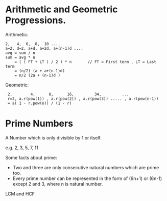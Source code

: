 # Arithmetic and Geometric Progressions.

Arithmetic:

```
2,   4,  6,  8,  10 ....
a=2, d=2, a+d, a+2d, a+(n-1)d ....
avg = sum / n
sum = avg * n
    = ( ( FT + LT ) / 2 ) * n       // FT = First term , LT = Last term
    = (n/2) (a + a+(n-1)d)
    = n/2 (2a + (n-1)d )
```

Geometric:

```
 2,        4,      8,      16,         34,         ...
 r=2, a.r(pow(1)) , a.r(pow(2)) , a.r(pow(3)) ..... , a.r(pow(n-1))
 = a( 1 - r.pow(n)) / (1 - r)
```

# Prime Numbers

A Number which is only divisible by 1 or itself.

e.g. 2, 3, 5, 7, 11

Some facts about prime:

- Two and three are only consecutive natural numbers which are prime too.
- Every prime number can be represented in the form of (6n+1) or (6n-1) except 2 and 3, where n is natural number.

LCM and HCF 
